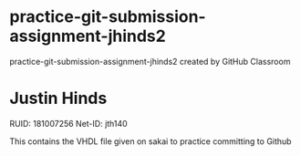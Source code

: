 # practice-git-submission-assignment-jhinds2
practice-git-submission-assignment-jhinds2 created by GitHub Classroom


# Justin Hinds
RUID: 181007256
Net-ID: jth140

This contains the VHDL file given on sakai to practice committing to Github
